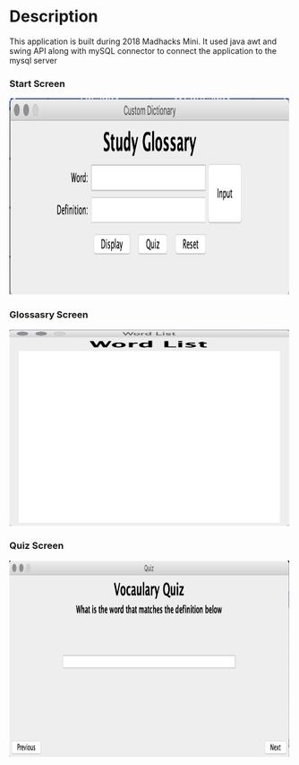 # Description
This application is built during 2018 Madhacks Mini. It used java awt and swing API along with mySQL connector to connect the application to the mysql server

### Start Screen
<img src="https://github.com/Zerro97/Custom-Dictionary/blob/master/images/images1.png" alt="Start Screen" height="350px" width="500px"/>

### Glossasry Screen
<img src="https://github.com/Zerro97/Custom-Dictionary/blob/master/images/images2.png" alt="Start Screen" height="350px" width="500px"/>

### Quiz Screen
<img src="https://github.com/Zerro97/Custom-Dictionary/blob/master/images/images3.png" alt="Start Screen" height="350px" width="500px"/>
